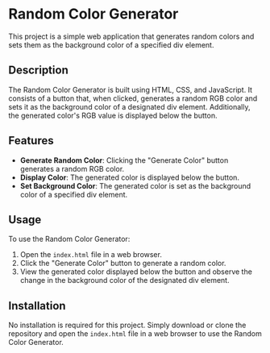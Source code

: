 
# Random Color Generator

This project is a simple web application that generates random colors and sets them as the background color of a specified div element.

## Description

The Random Color Generator is built using HTML, CSS, and JavaScript. It consists of a button that, when clicked, generates a random RGB color and sets it as the background color of a designated div element. Additionally, the generated color's RGB value is displayed below the button.

## Features

- **Generate Random Color**: Clicking the "Generate Color" button generates a random RGB color.
- **Display Color**: The generated color is displayed below the button.
- **Set Background Color**: The generated color is set as the background color of a specified div element.

## Usage

To use the Random Color Generator:

1. Open the `index.html` file in a web browser.
2. Click the "Generate Color" button to generate a random color.
3. View the generated color displayed below the button and observe the change in the background color of the designated div element.

## Installation

No installation is required for this project. Simply download or clone the repository and open the `index.html` file in a web browser to use the Random Color Generator.

